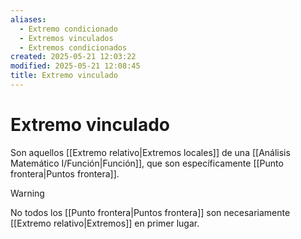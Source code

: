 ```yaml
---
aliases:
  - Extremo condicionado
  - Extremos vinculados
  - Extremos condicionados
created: 2025-05-21 12:03:22
modified: 2025-05-21 12:08:45
title: Extremo vinculado
---
```


# Extremo vinculado

Son aquellos [[Extremo relativo|Extremos locales]] de una [[Análisis Matemático I/Función|Función]], que son específicamente [[Punto frontera|Puntos frontera]].

> [!warning]
> No todos los [[Punto frontera|Puntos frontera]] son necesariamente [[Extremo relativo|Extremos]] en primer lugar.
